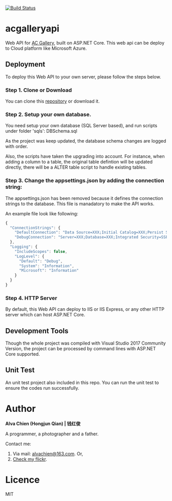 [![Build Status](https://travis-ci.com/alvachien/acgalleryapi.svg?branch=master)](https://travis-ci.com/alvachien/acgalleryapi)


# acgalleryapi
Web API for [AC Gallery](https://github.com/alvachien/acgallery.git), built on ASP.NET Core. This web api can be deploy to Cloud platform like Microsoft Azure.

## Deployment
To deploy this Web API to your own server, please follow the steps below.


### Step 1. Clone or Download
You can clone this [repository](https://github.com/alvachien/acgalleryapi.git) or download it.


### Step 2. Setup your own database.
You need setup your own database (SQL Server based), and run scripts under folder 'sqls':
DBSchema.sql

As the project was keep updated, the database schema changes are logged with order.

Also, the scripts have taken the upgrading into account. For instance, when adding a column to a table, the original table defintion will be updated directly, there will be a ALTER table script to handle existing tables.


### Step 3. Change the appsettings.json by adding the connection string:
The appsettings.json has been removed because it defines the connection strings to the database. This file is manadatory to make the API works. 

An example file look like following:
```javascript
{
  "ConnectionStrings": {
    "DefaultConnection": "Data Source=XXX;Initial Catalog=XXX;Persist Security Info=True;User ID=XXX;Password=XXX;",
    "DebugConnection": "Server=XXX;Database=XXX;Integrated Security=SSPI;MultipleActiveResultSets=true"
  },
  "Logging": {
    "IncludeScopes": false,
    "LogLevel": {
      "Default": "Debug",
      "System": "Information",
      "Microsoft": "Information"
    }
  }
}
```


### Step 4. HTTP Server
By default, this Web API can deploy to IIS or IIS Express, or any other HTTP server which can host ASP.NET Core.


## Development Tools
Though the whole project was compiled with Visual Studio 2017 Community Version, the project can be processed by command lines with ASP.NET Core supported.


## Unit Test
An unit test project also included in this repo. You can run the unit test to ensure the codes run successfully.


# Author
**Alva Chien (Hongjun Qian) | 钱红俊**

A programmer, a photographer and a father.
 
Contact me:

1. Via mail: alvachien@163.com. Or,
2. [Check my flickr](http://www.flickr.com/photos/alvachien). 


# Licence
MIT
